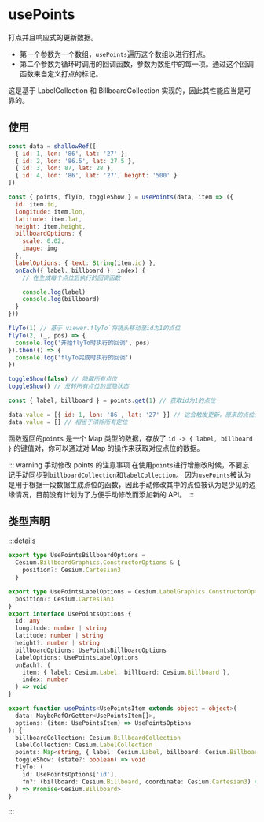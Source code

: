 # usePoints

打点并且响应式的更新数据。

- 第一个参数为一个数组，`usePoints`遍历这个数组以进行打点。
- 第二个参数为循环时调用的回调函数，参数为数组中的每一项。通过这个回调函数来自定义打点的标记。

这是基于 LabelCollection 和 BillboardCollection 实现的，因此其性能应当是可靠的。

## 使用

```js
const data = shallowRef([
  { id: 1, lon: '86', lat: '27' },
  { id: 2, lon: '86.5', lat: 27.5 },
  { id: 3, lon: 87, lat: 28 },
  { id: 4, lon: '86', lat: '27', height: '500' }
])

const { points, flyTo, toggleShow } = usePoints(data, item => ({
  id: item.id,
  longitude: item.lon,
  latitude: item.lat,
  height: item.height,
  billboardOptions: {
    scale: 0.02,
    image: img
  },
  labelOptions: { text: String(item.id) },
  onEach({ label, billboard }, index) {
    // 在生成每个点位后执行的回调函数

    console.log(label)
    console.log(billboard)
  }
}))

flyTo(1) // 基于`viewer.flyTo`将镜头移动至id为1的点位
flyTo(2, (_, pos) => {
  console.log('开始flyTo时执行的回调', pos)
}).then(() => {
  console.log('flyTo完成时执行的回调')
})

toggleShow(false) // 隐藏所有点位
toggleShow() // 反转所有点位的显隐状态

const { label, billboard } = points.get(1) // 获取id为1的点位

data.value = [{ id: 1, lon: '86', lat: '27' }] // 这会触发更新，原来的点位会被清除
data.value = [] // 相当于清除所有定位
```

函数返回的`points` 是一个 Map 类型的数据，存放了 `id -> { label, billboard }` 的键值对，你可以通过对 Map 的操作来获取对应点位的数据。

::: warning 手动修改 points 的注意事项
在使用`points`进行增删改时候，不要忘记手动同步到`billboardCollection`和`labelCollection`。
因为`usePoints`被认为是用于根据一段数据生成点位的函数，因此手动修改其中的点位被认为是少见的边缘情况，目前没有计划为了方便手动修改而添加新的 API。
:::

## 类型声明

:::details

```ts
export type UsePointsBillboardOptions =
  Cesium.BillboardGraphics.ConstructorOptions & {
    position?: Cesium.Cartesian3
  }

export type UsePointsLabelOptions = Cesium.LabelGraphics.ConstructorOptions & {
  position?: Cesium.Cartesian3
}
export interface UsePointsOptions {
  id: any
  longitude: number | string
  latitude: number | string
  height?: number | string
  billboardOptions: UsePointsBillboardOptions
  labelOptions: UsePointsLabelOptions
  onEach?: (
    item: { label: Cesium.Label, billboard: Cesium.Billboard },
    index: number
  ) => void
}

export function usePoints<UsePointsItem extends object = object>(
  data: MaybeRefOrGetter<UsePointsItem[]>,
  options: (item: UsePointsItem) => UsePointsOptions
): {
  billboardCollection: Cesium.BillboardCollection
  labelCollection: Cesium.LabelCollection
  points: Map<string, { label: Cesium.Label, billboard: Cesium.Billboard }>
  toggleShow: (state?: boolean) => void
  flyTo: (
    id: UsePointsOptions['id'],
    fn?: (billboard: Cesium.Billboard, coordinate: Cesium.Cartesian3) => void
  ) => Promise<Cesium.Billboard>
}
```

:::
